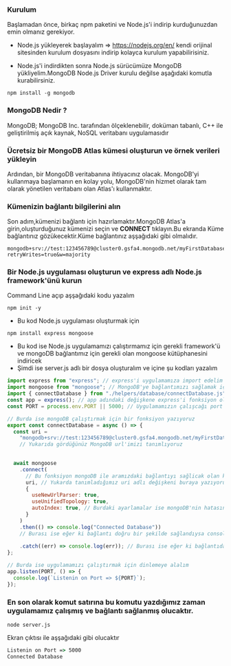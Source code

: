 ### Kurulum

Başlamadan önce, birkaç npm paketini ve Node.js'i indirip kurduğunuzdan emin olmanız gerekiyor.

- Node.js yükleyerek başlayalım => https://nodejs.org/en/ kendi orijinal sitesinden kurulum dosyasını indirip kolayca kurulum yapabilirisiniz.

- Node.js'i indirdikten sonra Node.js sürücümüze MongoDB yükliyelim.MongoDB Node.js Driver kurulu değilse aşağıdaki komutla kurabilirsiniz.

```npm
npm install -g mongodb
```

### MongoDB Nedir ?

MongoDB; MongoDB Inc. tarafından ölçeklenebilir, doküman tabanlı, C++ ile geliştirilmiş açık kaynak, NoSQL veritabanı uygulamasıdır

### Ücretsiz bir MongoDB Atlas kümesi oluşturun ve örnek verileri yükleyin

Ardından, bir MongoDB veritabanına ihtiyacınız olacak. MongoDB'yi kullanmaya başlamanın en kolay yolu, MongoDB'nin hizmet olarak tam olarak yönetilen veritabanı olan Atlas'ı kullanmaktır.

### Kümenizin bağlantı bilgilerini alın

Son adım,kümenizi bağlantı için hazırlamaktır.MongoDB Atlas'a girin,oluşturduğunuz kümenizi seçin ve <b>CONNECT</b> tıklayın.Bu ekranda Küme bağlantınız gözükecektir.Küme bağlantınız aşşağıdaki gibi olmalıdır.

```env
mongodb+srv://test:123456789@cluster0.gsfa4.mongodb.net/myFirstDatabase?retryWrites=true&w=majority
```

### Bir Node.js uygulaması oluşturun ve express adlı Node.js framework'ünü kurun

Command Line açıp aşşağıdaki kodu yazalım

```npm
npm init -y
```

- Bu kod Node.js uygulaması oluşturmak için

```npm
npm install express mongoose
```

- Bu kod ise Node.js uygulamamızı çalıştırmamız için gerekli framework'ü ve mongoDB bağlantımız için gerekli olan mongoose kütüphanesini indiricek
- Şimdi ise server.js adlı bir dosya oluşturalım ve içine şu kodları yazalım

```js
import express from "express"; // express'i uygulamamıza import edelim
import mongoose from "mongoose"; // MongoDB'ye bağlantımızı sağlamak için kullandığımız kütüphane
import { connectDatabase } from "./helpers/database/connectDatabase.js";
const app = express(); // app adındaki değişkene express'i fonksiyon olarak tanımlıyalım
const PORT = process.env.PORT || 5000; // Uygulamamızın çalışcağı port'u belirliyelim

// Burda ise mongoDB çalıştırmak için bir fonksiyon yazıyoruz
export const connectDatabase = async () => {
  const uri =
    "mongodb+srv://test:123456789@cluster0.gsfa4.mongodb.net/myFirstDatabase?retryWrites=true&w=majority"; 
    // Yukarıda gördüğünüz MongoDB url'imizi tanımlıyoruz

    
  await mongoose
    .connect(
      // Bu fonksiyon mongoDB ile aramızdaki bağlantıyı sağlicak olan köprü
      uri, // Yukarda tanımladığımız uri adlı değişkeni buraya yazıyoruz
      {
        useNewUrlParser: true,
        useUnifiedTopology: true,
        autoIndex: true, // Burdaki ayarlamalar ise mongoDB'nin hatasını en aza indirgemek için yazdığımız gerekli olan ayarlar
      }
    )
    .then(() => console.log("Connected Database")) 
    // Burası ise eğer ki bağlantı doğru bir şekilde sağlandıysa consol'a yazılcak ifade
    
    .catch((err) => console.log(err)); // Burası ise eğer ki bağlantıda bir hata var ise ekrana yazıcağı hatayı belirlediğimiz yer
};

// Burda ise uygulamamızı çalıştırmak için dinlemeye alalım
app.listen(PORT, () => {
  console.log(`Listenin on Port => ${PORT}`);
});
```

### En son olarak komut satırına bu komutu yazdığımız zaman uygulamamız çalışmış ve bağlantı sağlanmış olucaktır.

```npm
node server.js
```
Ekran çıktısı ile aşşağıdaki gibi olucaktır

```cmd
Listenin on Port => 5000
Connected Database
```
